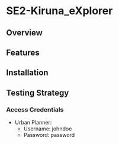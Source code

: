 # SE2-Kiruna_eXplorer

## Overview

## Features

## Installation

## Testing Strategy

### Access Credentials

- Urban Planner:
  - Username: johndoe
  - Password: password
